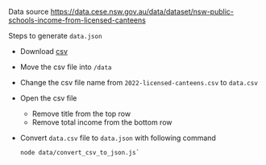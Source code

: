 Data source
https://data.cese.nsw.gov.au/data/dataset/nsw-public-schools-income-from-licensed-canteens

Steps to generate `data.json`

- Download [csv](https://data.cese.nsw.gov.au/data/dataset/nsw-public-schools-income-from-licensed-canteens)

- Move the csv file into `/data`

- Change the csv file name from `2022-licensed-canteens.csv` to `data.csv`

- Open the csv file 
  - Remove title from the top row 
  - Remove total income from the bottom row

- Convert `data.csv` file to `data.json` with following command
  
  ```shell
  node data/convert_csv_to_json.js`
  ```
